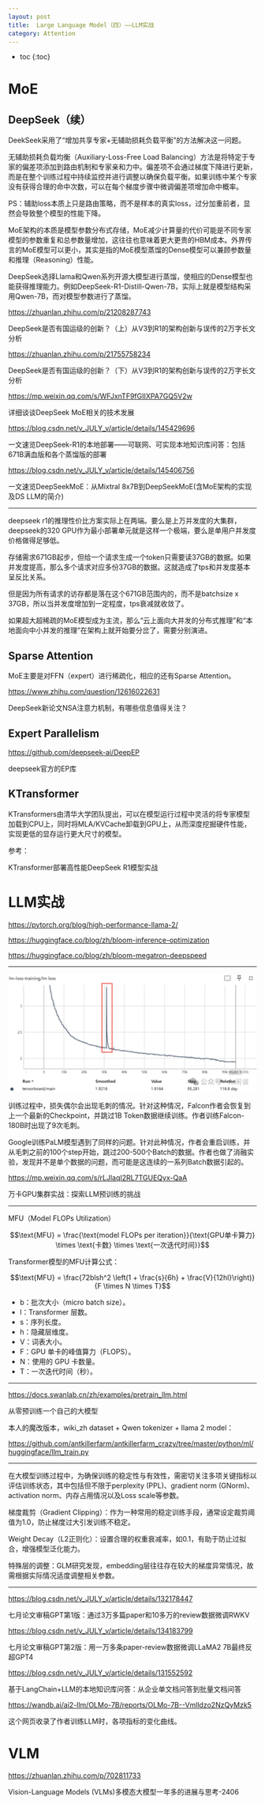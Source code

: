 ```yaml
---
layout: post
title:  Large Language Model（四）——LLM实战
category: Attention 
---
```


* toc
{:toc}

# MoE

## DeepSeek（续）

DeekSeek采用了“增加共享专家+无辅助损耗负载平衡”的方法解决这一问题。

无辅助损耗负载均衡（Auxiliary-Loss-Free Load Balancing）方法是将特定于专家的偏差项添加到路由机制和专家亲和力中。偏差项不会通过梯度下降进行更新，而是在整个训练过程中持续监控并进行调整以确保负载平衡。如果训练中某个专家没有获得合理的命中次数，可以在每个梯度步骤中微调偏差项增加命中概率。

PS：辅助loss本质上只是路由策略，而不是样本的真实loss，过分加重前者，显然会导致整个模型的性能下降。

MoE架构的本质是模型参数分布式存储，MoE减少计算量的代价可能是不同专家模型的参数重复和总参数量增加，这往往也意味着更大更贵的HBM成本。外界传言的MoE模型可以更小，其实是指的MoE模型蒸馏的Dense模型可以兼顾参数量和推理（Reasoning）性能。

DeepSeek选择Llama和Qwen系列开源大模型进行蒸馏，使相应的Dense模型也能获得推理能力。例如DeepSeek-R1-Distill-Qwen-7B，实际上就是模型结构采用Qwen-7B，而对模型参数进行了蒸馏。

https://zhuanlan.zhihu.com/p/21208287743

DeepSeek是否有国运级的创新？（上）从V3到R1的架构创新与误传的2万字长文分析

https://zhuanlan.zhihu.com/p/21755758234

DeepSeek是否有国运级的创新？（下）从V3到R1的架构创新与误传的2万字长文分析

https://mp.weixin.qq.com/s/WFJxnTF9fGIIXPA7GQ5V2w

详细谈谈DeepSeek MoE相关的技术发展

https://blog.csdn.net/v_JULY_v/article/details/145429696

一文速览DeepSeek-R1的本地部署——可联网、可实现本地知识库问答：包括671B满血版和各个蒸馏版的部署

https://blog.csdn.net/v_JULY_v/article/details/145406756

一文速览DeepSeekMoE：从Mixtral 8x7B到DeepSeekMoE(含MoE架构的实现及DS LLM的简介)

---

deepseek r1的推理性价比方案实际上在两端。要么是上万并发度的大集群，deepseek的320 GPU作为最小部署单元就是这样一个极端，要么是单用户并发度价格做得足够低。

存储需求671GB起步，但给一个请求生成一个token只需要读37GB的数据。如果并发度提高，那么多个请求对应多份37GB的数据。这就造成了tps和并发度基本呈反比关系。

但是因为所有请求的访存都是落在这个671GB范围内的，而不是batchsize x 37GB，所以当并发度增加到一定程度，tps衰减就收敛了。

如果超大超稀疏的MoE模型成为主流，那么“云上面向大并发的分布式推理”和“本地面向中小并发的推理”在架构上就开始要分岔了，需要分别演进。

## Sparse Attention

MoE主要是对FFN（expert）进行稀疏化，相应的还有Sparse Attention。

https://www.zhihu.com/question/12616022631

DeepSeek新论文NSA注意力机制，有哪些信息值得关注？

## Expert Parallelism

https://github.com/deepseek-ai/DeepEP

deepseek官方的EP库

## KTransformer

KTransformers由清华大学团队提出，可以在模型运行过程中灵活的将专家模型加载到CPU上，同时将MLA/KVCache卸载到GPU上，从而深度挖掘硬件性能，实现更低的显存运行更大尺寸的模型。

参考：

KTransformer部署高性能DeepSeek R1模型实战

# LLM实战

https://pytorch.org/blog/high-performance-llama-2/

https://huggingface.co/blog/zh/bloom-inference-optimization

https://huggingface.co/blog/zh/bloom-megatron-deepspeed

---

![](/images/img5/Spike.webp)

训练过程中，损失偶尔会出现毛刺的情况。针对这种情况，Falcon作者会恢复到上一个最新的Checkpoint，并跳过1B Token数据继续训练。作者训练Falcon-180B时出现了9次毛刺。

Google训练PaLM模型遇到了同样的问题。针对此种情况，作者会重启训练，并从毛刺之前的100个step开始，跳过200-500个Batch的数据。作者也做了消融实验，发现并不是单个数据的问题，而可能是这连续的一系列Batch数据引起的。

https://mp.weixin.qq.com/s/rLJlaqI2RL7TGUEQyx-QaA

万卡GPU集群实战：探索LLM预训练的挑战

---

MFU（Model FLOPs Utilization）

$$\text{MFU} = \frac{\text{model FLOPs per iteration}}{\text{GPU单卡算力} \times \text{卡数} \times \text{一次迭代时间}}$$

Transformer模型的MFU计算公式：

$$\text{MFU} = \frac{72blsh^2 \left(1 + \frac{s}{6h} + \frac{V}{12hl}\right)}{F \times N \times T}$$

- b：批次大小（micro batch size）。
- l：Transformer 层数。
- s：序列长度。
- h：隐藏层维度。
- V：词表大小。
- F：GPU 单卡的峰值算力（FLOPS）。
- N：使用的 GPU 卡数量。
- T：一次迭代时间（秒）。

---

https://docs.swanlab.cn/zh/examples/pretrain_llm.html

从零预训练一个自己的大模型

本人的魔改版本，wiki_zh dataset + Qwen tokenizer + llama 2 model：

https://github.com/antkillerfarm/antkillerfarm_crazy/tree/master/python/ml/huggingface/llm_train.py

---

在大模型训练过程中，为确保训练的稳定性与有效性，需密切关注多项关键指标以评估训练状态，其中包括但不限于perplexity (PPL)、gradient norm (GNorm)、activation norm、内存占用情况以及Loss scale等参数。

梯度裁剪（Gradient Clipping）：作为一种常用的稳定训练手段，通常设定裁剪阈值为1.0，防止梯度过大引发训练不稳定。

Weight Decay（L2正则化）：设置合理的权重衰减率，如0.1，有助于防止过拟合，增强模型泛化能力。

特殊层的调整：GLM研究发现，embedding层往往存在较大的梯度异常情况，故需根据实际情况适度调整相关参数。

---

https://blog.csdn.net/v_JULY_v/article/details/132178447

七月论文审稿GPT第1版：通过3万多篇paper和10多万的review数据微调RWKV

https://blog.csdn.net/v_JULY_v/article/details/134183799

七月论文审稿GPT第2版：用一万多条paper-review数据微调LLaMA2 7B最终反超GPT4

https://blog.csdn.net/v_JULY_v/article/details/131552592

基于LangChain+LLM的本地知识库问答：从企业单文档问答到批量文档问答

https://wandb.ai/ai2-llm/OLMo-7B/reports/OLMo-7B--Vmlldzo2NzQyMzk5

这个网页收录了作者训练LLM时，各项指标的变化曲线。

# VLM

https://zhuanlan.zhihu.com/p/702811733

Vision-Language Models (VLMs)多模态大模型一年多的进展与思考-2406
